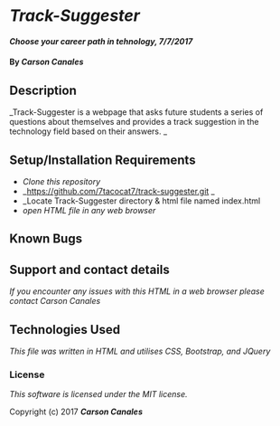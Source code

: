 # _Track-Suggester_

#### _Choose your career path in tehnology, 7/7/2017_

#### By _**Carson Canales**_

## Description

_Track-Suggester is a webpage that asks future students a series of questions about themselves and provides a track suggestion in the technology field based on their answers. _

## Setup/Installation Requirements

* _Clone this repository_
* _https://github.com/7tacocat7/track-suggester.git _
* _Locate Track-Suggester directory & html file named index.html
* _open HTML file in any web browser_


## Known Bugs



## Support and contact details

_If you encounter any issues with this HTML in a web browser please contact Carson Canales_

## Technologies Used

_This file was written in HTML and utilises CSS, Bootstrap, and JQuery_

### License

*This software is licensed under the MIT license.*

Copyright (c) 2017 **_Carson Canales_**
